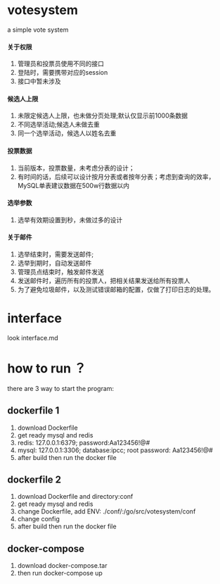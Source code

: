 # votesystem
a simple vote system

#### 关于权限
1. 管理员和投票员使用不同的接口
1. 登陆时，需要携带对应的session
1. 接口中暂未涉及

#### 候选人上限
1. 未限定候选人上限，也未做分页处理;默认仅显示前1000条数据
2. 不同选举活动;候选人未做去重
3. 同一个选举活动，候选人以姓名去重

#### 投票数据
1. 当前版本，投票数量，未考虑分表的设计；
2. 有时间的话，后续可以设计按月分表或者按年分表；考虑到查询的效率，MySQL单表建议数据在500w行数据以内

#### 选举参数
1. 选举有效期设置到秒，未做过多的设计

#### 关于邮件
1. 选举结束时，需要发送邮件;
1. 选举到期时，自动发送邮件
1. 管理员点结束时，触发邮件发送
1. 发送邮件时，遍历所有的投票人，把相关结果发送给所有投票人
1. 为了避免垃圾邮件，以及测试错误邮箱的配置，仅做了打印日志的处理。

# interface
look interface.md


# how to run ？
there are 3 way to start the program:

## dockerfile 1
1. download Dockerfile
2. get ready mysql and redis
3. redis: 127.0.0.1:6379; password:Aa123456!@#
4. mysql: 127.0.0.1:3306; database:ipcc; root password:  Aa123456!@#
5. after build then run the docker file

## dockerfile 2
1. download Dockerfile and directory:conf
2. get ready mysql and redis
3. change Dockerfile, add ENV: ./conf/:/go/src/votesystem/conf
4. change config
5. after build then run the docker file

## docker-compose
1. download docker-compose.tar
2. then run docker-compose up




